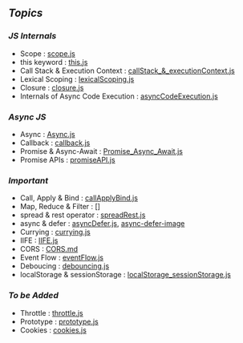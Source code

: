 ## _Topics_

### _JS Internals_
- Scope : [scope.js](./scope.js)
- this keyword : [this.js](./this.js)
- Call Stack & Execution Context : [callStack_&_executionContext.js](./callStack_EC.js)
- Lexical Scoping : [lexicalScoping.js ](./lexicalScoping.js)
- Closure : [closure.js](./closure.js)
- Internals of Async Code Execution : [asyncCodeExecution.js](./asyncCodeExecution.js)

### _Async JS_
- Async : [Async.js](./asyncJS.md)
- Callback : [callback.js](./callback.js)
- Promise & Async-Await : [Promise_Async_Await.js](./promise_async_await.js)
- Promise APIs : [promiseAPI.js](./promise_API.js)

### _Important_
- Call, Apply & Bind : [callApplyBind.js](./callApplyBind.js)
- Map, Reduce & Filter : []
- spread & rest operator : [spreadRest.js](./spreadRest.js)
- async & defer : [asyncDefer.js](./asyncDefer.js), [async-defer-image](./async-defer.png)
- Currying : [currying.js](./currying.js)
- IIFE : [IIFE.js](./IIFE.js)
- CORS : [CORS.md](./CORS.md)
- Event Flow : [eventFlow.js](./eventFlow.js)
- Deboucing : [debouncing.js](./debouncing.js)
- localStorage & sessionStorage : [localStorage_sessionStorage.js](./local_session_storage.js)

### _To be Added_
- Throttle : [throttle.js](./throttle.js)
- Prototype : [prototype.js](./prototype.js)
- Cookies : [cookies.js](./cookies.js)

